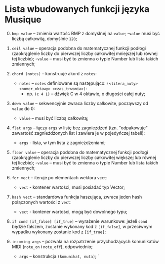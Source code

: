 # Lista wbudowanych funkcji języka Musique

0. `bmp value` – zmienia wartość BMP z domyślnej na `value`;
	-`value` musi być liczbą całkowitą, domyślnie `120`;

1. `ceil value` – operacja podobna do matematycznej funkcji podłogi (zaokrąglenie liczby do pierwszej liczby całkowitej mniejszej lub równej tej liczbie);
	-`value` – musi być to zmienna o typie Number lub lista takich zmiennych;

2. `chord (notes)` – konstruuje akord z `notes`:
	- `notes` – `notes` definiowane są następująco: `(<litera_nuty> <numer_oktawy> <czas_trwania>)`:
		- np. `(c 4 1)` – dźwięk C w 4 oktawie, o długości całej nuty;

3. `down value` – sekwencyjnie zwraca liczby całkowite, począwszy od `value` do 0:
	- `value` – musi być liczbą całkowitą;

4. `flat args` – łączy `args` w listę bez zagnieżdżeń (tzn. "odpakowuje" zawartość zagnieżdżonych list i zawiera je w pojedyńczej tabeli):
	- `args` - lista, w tym lista z zagnieżdżeniami;

5. `floor value` – operacja podobna do matematycznej funkcji podłogi (zaokrąglenie liczby do pierwszej liczby całkowitej większej lub równej tej liczbie);
	-`value` – musi być to zmienna o typie Number lub lista takich zmiennych;

6. `for vect` – iteruje po elementach wektora `vect`:
	- `vect` - kontener wartości, musi posiadać typ Vector;

7. `hash vect` – standardowa funkcja haszująca, zwraca jeden hash połączonych wartości z `vect`: 
	- `vect` - kontener wartości, mogą być dowolnego typu;
8. `if cond [if_false] [if_true]` – wyrażenie warunkowe: jeżeli `cond` będzie fałszem, zostanie wykonany kod z `[if_false]`, w przeciwnym wypadku wykonany zostanie kod z `[if_true]`;

9. `incoming args` – pozwala na rozpatrzenie przychodzących komunikatów MIDI (`note_on` i `note_off`), odpowiednio;
	- `args` – konstrukcja `(komunikat, nuta)`;
`
